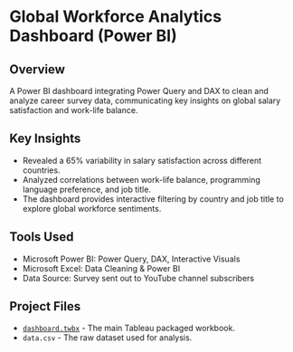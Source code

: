 # Global Workforce Analytics Dashboard (Power BI)

## Overview
A Power BI dashboard integrating Power Query and DAX to clean and analyze career survey data, communicating key insights on global salary satisfaction and work-life balance.

## Key Insights
- Revealed a 65% variability in salary satisfaction across different countries.
- Analyzed correlations between work-life balance, programming language preference, and job title.
- The dashboard provides interactive filtering by country and job title to explore global workforce sentiments.

## Tools Used
- Microsoft Power BI: Power Query, DAX, Interactive Visuals
- Microsoft Excel: Data Cleaning & Power BI
- Data Source: Survey sent out to YouTube channel subscribers

## Project Files
- [`dashboard.twbx`](link-to-file) - The main Tableau packaged workbook.
- `data.csv` - The raw dataset used for analysis.
